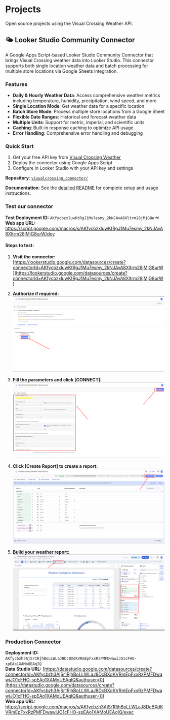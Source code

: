 # Projects
Open source projects using the Visual Crossing Weather API.

## 🌤️ Looker Studio Community Connector

A Google Apps Script-based Looker Studio Community Connector that brings Visual Crossing weather data into Looker Studio. This connector supports both single location weather data and batch processing for multiple store locations via Google Sheets integration.

### Features
- **Daily & Hourly Weather Data**: Access comprehensive weather metrics including temperature, humidity, precipitation, wind speed, and more
- **Single Location Mode**: Get weather data for a specific location
- **Batch Store Mode**: Process multiple store locations from a Google Sheet
- **Flexible Date Ranges**: Historical and forecast weather data
- **Multiple Units**: Support for metric, imperial, and scientific units
- **Caching**: Built-in response caching to optimize API usage
- **Error Handling**: Comprehensive error handling and debugging

### Quick Start
1. Get your free API key from [Visual Crossing Weather](https://www.visualcrossing.com/weather-api)
2. Deploy the connector using Google Apps Script
3. Configure in Looker Studio with your API key and settings

**Repository**: [`visualcrossing_connector/`](./visualcrossing_connector/)

**Documentation**: See the [detailed README](./visualcrossing_connector/README.md) for complete setup and usage instructions.

### Test our connector

**Test Deployment ID:** `AKfycbzxluwKtRgJ1Mu7esmy_2kNJAvA8Xltrm28jMjG8urW`  
**Web app URL:** https://script.google.com/macros/s/AKfycbzxluwKtRgJ1Mu7esmy_2kNJAvA8Xltrm28jMjG8urW/dev

#### Steps to test:

1. **Visit the connector:** [https://lookerstudio.google.com/datasources/create?connectorId=AKfycbzxluwKtRgJ1Mu7esmy_2kNJAvA8Xltrm28jMjG8urW](https://lookerstudio.google.com/datasources/create?connectorId=AKfycbzxluwKtRgJ1Mu7esmy_2kNJAvA8Xltrm28jMjG8urW)

2. **Authorize if required:**
   ![Authorization step](/visualcrossing_connector/assets/img/step1.png)

3. **Fill the parameters and click [CONNECT]:**
   ![Configuration step](/visualcrossing_connector/assets/img/step2.png)

4. **Click [Create Report] to create a report:**
   ![Create Report](/visualcrossing_connector/assets/img/step3.png)

5. **Build your weather report:**
   ![Report Creation](/visualcrossing_connector/assets/img/step4.png)

### Production Connector

**Deployment ID:** `AKfycbzh3AjSr1RjhBoLLWLaJ8DcBXdKVRmEpFxxRzPMFDwawiJO1cFHO-spEAo1XAMoUEAqIQ`  
**Data Studio URL:** [https://datastudio.google.com/datasources/create?connectorId=AKfycbzh3AjSr1RjhBoLLWLaJ8DcBXdKVRmEpFxxRzPMFDwawiJO1cFHO-spEAo1XAMoUEAqIQ&authuser=0](https://datastudio.google.com/datasources/create?connectorId=AKfycbzh3AjSr1RjhBoLLWLaJ8DcBXdKVRmEpFxxRzPMFDwawiJO1cFHO-spEAo1XAMoUEAqIQ&authuser=0)  
**Web app URL:** https://script.google.com/macros/s/AKfycbzh3AjSr1RjhBoLLWLaJ8DcBXdKVRmEpFxxRzPMFDwawiJO1cFHO-spEAo1XAMoUEAqIQ/exec
